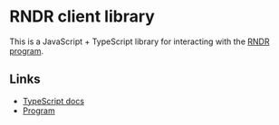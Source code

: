 # RNDR client library

This is a JavaScript + TypeScript library for interacting with the [RNDR program](../).

## Links

- [TypeScript docs](https://jordansexton.github.io/rndr/)
- [Program](../)
